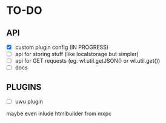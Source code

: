 # TO-DO

## API
- [x] custom plugin config (IN PROGRESS)
- [ ] api for storing stuff (like localstorage but simpler)
- [ ] api for GET requests (eg. wl.util.getJSON() or wl.util.get())
- [ ] docs

## PLUGINS
- [ ] uwu plugin

maybe even inlude htmlbuilder from mxpc
